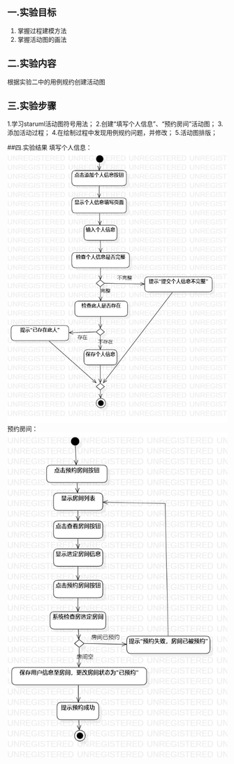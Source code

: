 ## 一.实验目标

1. 掌握过程建模方法
2. 掌握活动图的画法

## 二.实验内容

根据实验二中的用例规约创建活动图

## 三.实验步骤
1.学习staruml活动图符号用法；
2.创建“填写个人信息”、“预约房间”活动图；
3.添加活动过程；
4.在绘制过程中发现用例规约问题，并修改；
5.活动图排版；

##四.实验结果
填写个人信息：
![lab3-userInformation](./lab3-userInformation.jpg)
预约房间：
![lab3-roomAppointment](./lab3-roomAppointment.jpg)
